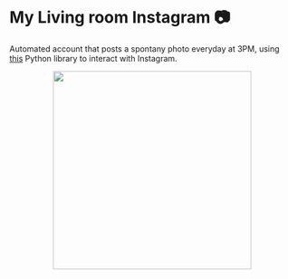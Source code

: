 # My Living room Instagram 📷

Automated account that posts a spontany photo everyday at 3PM, using [this](https://github.com/mr0re1/pynstagram) Python library to interact with Instagram.


<p align="center">
 <img src="https://github.com/enric1994/instabot/blob/master/les_planes5.jpg" width="350">
</p>

